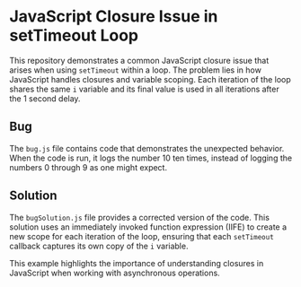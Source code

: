 # JavaScript Closure Issue in setTimeout Loop

This repository demonstrates a common JavaScript closure issue that arises when using `setTimeout` within a loop. The problem lies in how JavaScript handles closures and variable scoping. Each iteration of the loop shares the same `i` variable and its final value is used in all iterations after the 1 second delay.

## Bug

The `bug.js` file contains code that demonstrates the unexpected behavior. When the code is run, it logs the number 10 ten times, instead of logging the numbers 0 through 9 as one might expect.

## Solution

The `bugSolution.js` file provides a corrected version of the code.  This solution uses an immediately invoked function expression (IIFE) to create a new scope for each iteration of the loop, ensuring that each `setTimeout` callback captures its own copy of the `i` variable.

This example highlights the importance of understanding closures in JavaScript when working with asynchronous operations.
